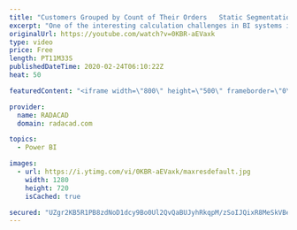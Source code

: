 ```yaml
---
title: "Customers Grouped by Count of Their Orders   Static Segmentation in Power BI"
excerpt: "One of the interesting calculation challenges in BI systems is a segmentation or grouping on a numeric value, based on an occurrence of another value. As an example; You might want to know How many customers ordered once, twice, three times or more. The challenge is that the data in the transactional"
originalUrl: https://youtube.com/watch?v=0KBR-aEVaxk
type: video
price: Free
length: PT11M33S
publishedDateTime: 2020-02-24T06:10:22Z
heat: 50

featuredContent: "<iframe width=\"800\" height=\"500\" frameborder=\"0\" src=\"https://www.youtube.com/embed/0KBR-aEVaxk\" allow=\"accelerometer; autoplay; encrypted-media; gyroscope; picture-in-picture\" allowfullscreen></iframe>"

provider:
  name: RADACAD
  domain: radacad.com

topics:
  - Power BI

images:
  - url: https://i.ytimg.com/vi/0KBR-aEVaxk/maxresdefault.jpg
    width: 1280
    height: 720
    isCached: true

secured: "UZgr2KB5R1PB8zdNoD1dcy9Bo0Ul2QvQaBUJyhRkqpM/zSoIJQixR8MeSkVBey2xZxgZjuIMcVzdEogtTXOM+XgyJGA3ytXGabtApnoAyuuWtIsv6hO2FR72C2C/XuKKNhDYTkfSHrgUWZf660fPyLJLtv4yA9kLFBQJU1zZ8/puUM80cTcJMtFFjK4Y2fwws+pARkujMEiNMDLHVQGUC8lQVv2TnLaTeHxNDPXv4h2EmsDSzEOkGGtvh0ueGQqnWdPgYXbW1ibmAtZhnN/Uy5Uc2NBXh+Fz5tVo3Zsqo4Q3AZ1/OiKgAX/RinyzwK2GHcTg2uh1ZKiSUnudG9ZFBw3Bw00LI0Zeuga6hDbUOgNajLwG5g6RKO9r7Y/tvH8yL5w+PteqspykjNHvRWwR0nUrtz+oP1Eig+sueoIXl+g=;Y0K1GowkQUoDoHbdtpc8kQ=="
---
```


